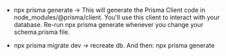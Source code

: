 * npx prisma generate -> This will generate the Prisma Client code in node_modules/@prisma/client.  You'll use this client to interact with your database.  Re-run npx prisma generate whenever you change your schema.prisma file.

* npx prisma migrate dev -> recreate db. And then: npx prisma generate




